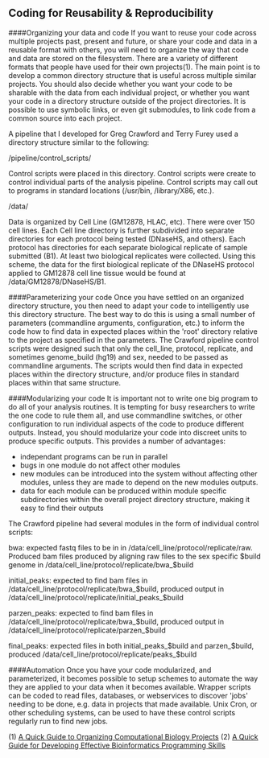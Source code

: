 Coding for Reusability & Reproducibility
-

####Organizing your data and code
If you want to reuse your code across multiple projects past, present and future,
or share your code and data in a reusable format with others, you will need
to organize the way that code and data are stored on the filesystem.  There
are a variety of different formats that people have used for their own projects(1).
The main point is to develop a common directory structure that is useful across multiple
similar projects.  You should also decide whether you want your code to be sharable with
the data from each individual project, or whether you want your code in a directory structure
outside of the project directories.  It is possible to use symbolic links, or even git submodules,
to link code from a common source into each project.

A pipeline that I developed for Greg Crawford and Terry Furey used a directory structure similar to the following:

/pipeline/control_scripts/

Control scripts were placed in this directory.  Control scripts were create to control individual parts of the
analysis pipeline.  Control scripts may call out to programs in standard locations (/usr/bin, /library/X86, etc.).

/data/

Data is organized by Cell Line (GM12878, HLAC, etc).  There were over 150 cell lines.
Each Cell line directory is further subdivided into separate directories for each protocol being tested (DNaseHS, and others).
Each protocol has directories for each separate biological replicate of sample submitted (B1).  At least two biological replicates
were collected.  Using this scheme, the data for the first biological replicate of the DNaseHS protocol applied to GM12878 cell line
tissue would be found at /data/GM12878/DNaseHS/B1.

####Parameterizing your code
Once you have settled on an organized directory structure, you then need to
adapt your code to intelligently use this directory structure.  The best way to
do this is using a small number of parameters (commandline arguments, configuration, etc.)
to inform the code how to find data in expected places within the 'root' directory relative to the project
as specified in the parameters.  The Crawford pipeline control scripts were designed such that only the
cell_line, protocol, replicate, and sometimes genome_build (hg19) and sex, needed to be passed as commandline
arguments.  The scripts would then find data in expected places within the directory structure, and/or produce files in
standard places within that same structure.

####Modularizing your code
It is important not to write one big program to do all of your analysis routines.  It is tempting for busy researchers to
write the one code to rule them all, and use commandline switches, or other configuration to run individual aspects of the
code to produce different outputs.  Instead, you should modularize your code into discreet units to produce specific outputs.
This provides a number of advantages:

+ independant programs can be run in parallel
+ bugs in one module do not affect other modules
+ new modules can be introduced into the system without affecting other modules, unless they are made to depend on the new modules outputs.
+ data for each module can be produced within module specific subdirectories within the overall project directory structure, making it easy to find their outputs

The Crawford pipeline had several modules in the form of individual control scripts:

bwa: expected fastq files to be in in /data/cell_line/protocol/replicate/raw.  Produced bam files produced by aligning raw files to
the sex specific $build genome in /data/cell_line/protocol/replicate/bwa_$build

initial_peaks: expected to find bam files in /data/cell_line/protocol/replicate/bwa_$build, produced output
in /data/cell_line/protocol/replicate/initial_peaks_$build

parzen_peaks: expected to find bam files in /data/cell_line/protocol/replicate/bwa_$build, produced output
in /data/cell_line/protocol/replicate/parzen_$build

final_peaks: expected files in both initial_peaks_$build and parzen_$build, produced /data/cell_line/protocol/replicate/peaks_$build

####Automation
Once you have your code modularized, and parameterized, it becomes possible to setup schemes to automate the way they are applied to
your data when it becomes available.  Wrapper scripts can be coded to read files, databases, or webservices to discover 'jobs' needing to be done,
e.g. data in projects that made available.  Unix Cron, or other scheduling systems, can be used to have these control scripts regularly run to find new jobs.

(1) [A Quick Guide to Organizing Computational Biology Projects](http://www.ploscompbiol.org/article/info%3Adoi%2F10.1371%2Fjournal.pcbi.1000424)
(2) [A Quick Guide for Developing Effective Bioinformatics Programming Skills](http://www.ploscompbiol.org/article/info%3Adoi%2F10.1371%2Fjournal.pcbi.1000589)
